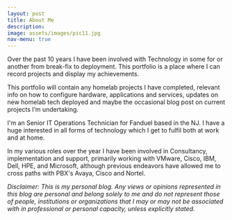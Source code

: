 ```yaml
---
layout: post
title: About Me
description:
image: assets/images/pic11.jpg
nav-menu: true
---
```


Over the past 10 years I have been involved with Technology in some for or another from break-fix to deployment.  This portfolio is a place where I can record projects and display my achievements.

This portfolio will contain any homelab projects I have completed, relevant info on how to configure hardware, applications and services, updates on new homelab tech deployed and maybe the occasional blog post on current projects I’m undertaking.

I'm an Senior IT Operations Technician for Fanduel based in the NJ. I have a huge interested in all forms of technology which I get to fulfil both at work and at home.

In my various roles over the year I have been involved in Consultancy, implementation and support, primarily working with VMware, Cisco, IBM, Dell, HPE, and Microsoft, although previous endeavors have allowed me to cross paths with PBX's Avaya, Cisco and Nortel.  

*Disclaimer: This is my personal blog. Any views or opinions represented in this blog are personal and belong solely to me and do not represent those of people, institutions or organizations that I may or may not be associated with in professional or personal capacity, unless explicitly stated.*
